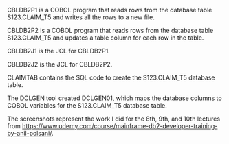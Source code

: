 CBLDB2P1 is a COBOL program that reads rows from the database table S123.CLAIM_T5 and writes all the rows to a new file.

CBLDB2P2 is a COBOL program that reads rows from the database table S123.CLAIM_T5 and updates a table column for each row in the table.

CBLDB2J1 is the JCL for CBLDB2P1.

CBLDB2J2 is the JCL for CBLDB2P2.

CLAIMTAB contains the SQL code to create the S123.CLAIM_T5 database table.

The DCLGEN tool created DCLGEN01, which maps the database columns to COBOL variables for the S123.CLAIM_T5 database table.

The screenshots represent the work I did for the 8th, 9th, and 10th lectures from https://www.udemy.com/course/mainframe-db2-developer-training-by-anil-polsani/.